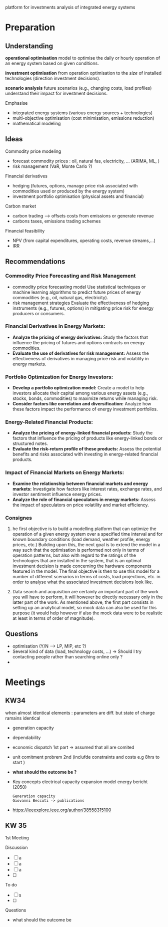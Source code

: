 platform for investments analysis of integrated energy systems

# Preparation
## Understanding
**operational optimisation**
model to optimise the daily or hourly operation of an energy system based on given conditions.

**investment optimisation** 
from operation optimisation to the _size_ of installed technologies (direction investment decisions).

**scenario analysis**
future scenarios (e.g., changing costs, load profiles)
understand their impact for investment decisions.

Emphasise 
- integrated energy systems (various energy sources + technologies)
- multi-objective optimisation (cost minimisation, emissions reduction)
- mathematical modeling
## Ideas
Commodity price modeling
- forecast commodity prices : oil, natural fas, electricity, ... (ARIMA, ML, )
- risk management (VaR, Monte Carlo ?)

Financial derivatives
- hedging (futures, options, manage price risk associated with commodities used or produced by the energy system)
- investment portfolio optimisation (physical assets and financial)

Carbon market
- carbon trading --> offsets costs from emissions or generate revenue 
- carbons taxes, emissions trading schemes

Financial feasibility
- NPV (from capital expenditures, operating costs, revenue streams,...)
- IRR
## Recommendations
### Commodity Price Forecasting and Risk Management

- commodity price forecasting model
  Use statistical techniques or machine learning algorithms to predict future prices of energy commodities (e.g., oil, natural gas, electricity).
- risk management strategies
  Evaluate the effectiveness of hedging instruments (e.g., futures, options) in mitigating price risk for energy producers or consumers.

### Financial Derivatives in Energy Markets:

- **Analyze the pricing of energy derivatives:** Study the factors that influence the pricing of futures and options contracts on energy commodities.
- **Evaluate the use of derivatives for risk management:** Assess the effectiveness of derivatives in managing price risk and volatility in energy markets.

### Portfolio Optimization for Energy Investors:

- **Develop a portfolio optimization model:** Create a model to help investors allocate their capital among various energy assets (e.g., stocks, bonds, commodities) to maximize returns while managing risk.
- **Consider factors like correlation and diversification:** Analyze how these factors impact the performance of energy investment portfolios.

### Energy-Related Financial Products:

- **Analyze the pricing of energy-linked financial products:** Study the factors that influence the pricing of products like energy-linked bonds or structured notes.
- **Evaluate the risk-return profile of these products:** Assess the potential benefits and risks associated with investing in energy-related financial products.

### Impact of Financial Markets on Energy Markets:

- **Examine the relationship between financial markets and energy markets:** Investigate how factors like interest rates, exchange rates, and investor sentiment influence energy prices.
- **Analyze the role of financial speculators in energy markets:** Assess the impact of speculators on price volatility and market efficiency.

### Consignes
1. he first objective is to build a modelling platform that can optimize the operation of a given energy system over a specified time interval and for known boundary conditions (load demand, weather profile, energy prices, etc.) Building upon this, the next goal is to extend the model in a way such that the optimisation is performed not only in terms of operation patterns, but also with regard to the ratings of the technologies that are installed in the system, that is an optimal investment decision is made concerning the hardware components featured in the model. The final objective is then to use this model for a number of different scenarios in terms of costs, load projections, etc. in order to analyse what the associated investment decisions look like.
    
2. Data search and acquisition are certainly an important part of the work you will have to perform, it will however be directly necessary only in the latter part of the work. As mentioned above, the first part consists in setting up an analytical model, so mock data can also be used for this purpose (it would help however if also the mock data were to be realistic at least in terms of order of magnitude).
## Questions
- optimisation (Y/N --> LP, MIP, etc ?)
- Several kind of data (load, technology costs, ...) -> Should I try contacting people rather than searching online only ?
- 

# Meetings
## KW34
when almost identical elements : parameters are diff. but  state of charge ramains identical 
- generation capacity 
- dependability 
- economic dispatch 1st part -> assumed that all are comited 
- unit comitment probrem 2nd (inclufde constraints and costs e.g 8hrs to start )
- **what should the outcome be ?**
- Key concepts
	  electrical capacity expansion model
	  energy bericht (2050)
	  
	  Generation capacity
	  Giovanni Beccuti -> publications 
- https://ieeexplore.ieee.org/author/38558315100
## KW 35
1st Meeting 



Discussion 
- [ ] a
- [ ] a
- [ ] a
- [ ]

To do
- [ ]  s
- [ ] 

Questions
- what should the outcome be 





